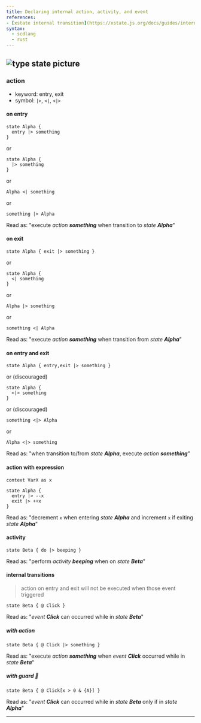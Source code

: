 ```yaml
---
title: Declaring internal action, activity, and event
references:
- [xstate internal transition](https://xstate.js.org/docs/guides/internal.html)
syntax:
  - scdlang
  - rust
---
```

![type state picture]()
---
### action
- keyword: entry, exit
- symbol: `|>`, `<|`, `<|>`

#### on entry
```scl
state Alpha {
  entry |> something
}
```
or
```scl
state Alpha {
  |> something
}
```
or
```scl
Alpha <| something
```
or
```scl
something |> Alpha
```
Read as: "execute *action **something*** when transition to *state **Alpha***"

#### on exit
```scl
state Alpha { exit |> something }
```
or
```scl
state Alpha {
  <| something
}
```
or
```scl
Alpha |> something
```
or
```scl
something <| Alpha
```
Read as: "execute *action **something*** when transition from *state **Alpha***"

#### on entry and exit
```scl
state Alpha { entry,exit |> something }
```
or (discouraged)
```scl
state Alpha {
  <|> something
}
```
or (discouraged)
```scl
something <|> Alpha
```
or
```scl
Alpha <|> something
```
Read as: "when transition to/from *state **Alpha***, execute *action **something***"

#### action with expression
```scl
context VarX as x

state Alpha {
  entry |> --x
  exit |> ++x
}
```
Read as: "decrement `x` when entering *state **Alpha*** and increment `x` if exiting *state **Alpha***"

#### activity
```scl
state Beta { do |> beeping }
```
Read as: "perform *activity **beeping*** when on *state **Beta***"

#### internal transitions
> action on entry and exit will not be executed when those event triggered
```scl
state Beta { @ Click }
```
Read as: "*event **Click*** can occurred while in *state **Beta***"

##### with action
```scl
state Beta { @ Click |> something }
```
Read as: "execute *action **something*** when *event **Click*** occurred while in *state **Beta***"

##### with guard 🤔
```scl
state Beta { @ Click[x > 0 & {A}] }
```
Read as: "*event **Click*** can occurred while in *state **Beta*** only if in *state **Alpha***"

---